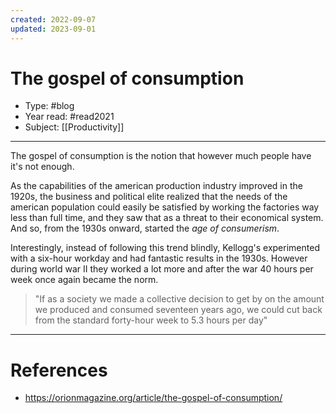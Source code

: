 ```yaml
---
created: 2022-09-07
updated: 2023-09-01
---
```

# The gospel of consumption
* Type: #blog
* Year read: #read2021
* Subject: [[Productivity]]

---

The gospel of consumption is the notion that however much people have it's not enough.

As the capabilities of the american production industry improved in the 1920s, the business and political elite realized that the needs of the american population could easily be satisfied by working the factories way less than full time, and they saw that as a threat to their economical system. And so, from the 1930s onward, started the _age of consumerism_.

Interestingly, instead of following this trend blindly, Kellogg's experimented with a six-hour workday and had fantastic results in the 1930s. However during world war II they worked a lot more and after the war 40 hours per week once again became the norm.

> "If as a society we made a collective decision to get by on the amount we produced and consumed seventeen years ago, we could cut back from the standard forty-hour week to 5.3 hours per day"


---
# References
* https://orionmagazine.org/article/the-gospel-of-consumption/